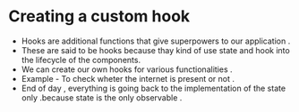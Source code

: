 # Creating a custom hook

- Hooks are additional functions that give superpowers to our application .
- These are said to be hooks because thay kind of use state and hook into the lifecycle of the components.
- We can create our own hooks for various functionalities .
- Example - To check wheter the internet is present or not .
- End of day , everything is going back to the implementation of the state only .because state is the only observable . 
